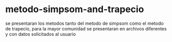 # metodo-simpsom-and-trapecio
se presentaran los metodos tanto del metodo de simpsom como el metodo de trapecio, para la mayor comunidad se presentaran en archivos diferentes y con datos solicitados al usuario 
